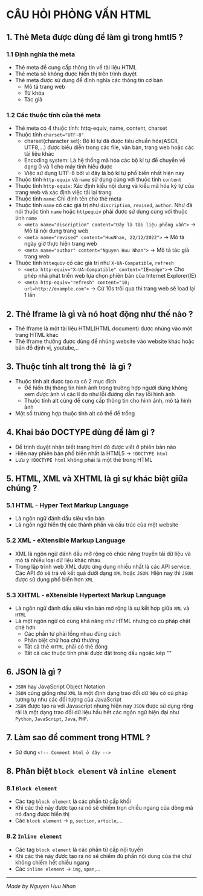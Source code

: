 # CÂU HỎI PHỎNG VẤN HTML
## 1. Thẻ Meta được dùng để làm gì trong hmtl5 ?
### 1.1 Định nghĩa thẻ meta
* Thẻ meta để cung cấp thông tin về tài liệu HTML
* Thẻ meta sẽ không được hiển thị trên trình duyệt 
* Thẻ meta được sử dụng để định nghĩa các thông tin cơ bản
    * Mô tả trang web
    * Từ khóa
    * Tác giả
### 1.2 Các thuộc tính của thẻ meta
* Thẻ meta có 4 thuộc tính: httq-equiv, name, content, charset
* Thuộc tính `charset="UTF-8"`
    * charset(character set): Bộ kí tự đã được tiêu chuẩn hóa(ASCII, UTF8,...) được biểu diễn trong các file, văn bản, trang web hoặc các tài liệu khác
    * Encoding system: Là hệ thống mã hóa các bộ kí tự để chuyển về dạng 0 và 1 cho máy tính hiểu được
    * Việc sử dụng UTF-8 bởi vì đây là bộ kí tự phổ biến nhất hiện nay
* Thuộc tính `http-equiv` và `name` sử dụng cùng với thuộc tính `content`
* Thuộc tính `http-equiv`: Xác định kiểu nội dung và kiểu mã hóa ký tự của trang web và xác định việc tải lại trang
* Thuộc tính `name`: Chỉ định tên cho thẻ meta
* Thuộc tính `name` có các giá trị như `discription`, `revised`, `author`. Như đã nói thuộc tính `name` hoặc `httpequiv` phải được sử dụng cùng với thuộc tính `name`
    * `<meta name="discription" content="Đây là tài liệu phỏng vấn">` -> Mô tả nội dung trang web
    * `<meta name="revised" content="HuuNhan, 22/12/2022">` -> Mô tả ngày giờ thực hiện trang web
    * `<meta name="author" content="Nguyen Huu Nhan">` -> Mô tả tác giả trang web
* Thuộc tính `httequiv` có các giá trị như `X-UA-Compatible`, `refresh`
    * `<meta http-equiv="X-UA-Compatible" content="IE=edge">`-> Cho phép nhà phát triển web lựa chọn phiên bản của Internet Explorer(IE)
    * `<meta http-equiv="refresh" content="10; url=http://example.com">` -> Cứ 10s trôi qua thì trang web sẽ load lại 1 lần

## 2. Thẻ Iframe là gì và nó hoạt động như thế nào ?
* Thẻ Iframe là một tài liệu HTML(HTML document) được nhúng vào một trang HTML khác
* Thẻ Iframe thường được dùng để nhúng website vào website khác hoặc bản đồ định vị, youtube,..

## 3. Thuộc tính alt trong thẻ <img> là gì ?
* Thuộc tính alt được tạo ra có 2 mục đích
    * Để hiển thị thông tin hình ảnh trong trường hợp người dùng không xem được ảnh vì các lí do như lỗi đường dẫn hay lỗi hình ảnh
    * Thuộc tính alt cũng để cung cấp thông tin cho hình ảnh, mô tả hình ảnh
* Một số trường hợp thuộc tính alt có thể để trống 

## 4. Khai báo DOCTYPE dùng để làm gì ?
* Để trình duyệt nhận biết trang html đó được viết ở phiên bản nào
* Hiện nay phiên bản phổ biến nhất là HTML5 -> `!DOCTYPE html`
* Lưu ý `!DOCTYPE html` không phải là một thẻ trong HTML

## 5. HTML, XML và XHTML là gì sự khác biệt giữa chúng ?

### 5.1 HTML - Hyper Text Markup Language
* Là ngôn ngữ đánh dấu siêu văn bản
* Là ngôn ngữ hiển thị các thành phần và cấu trúc của một website

### 5.2 XML - eXtensible Markup Language
* XML là ngôn ngữ đánh dấu mở rộng có chức năng truyền tải dữ liệu và mô tả nhiều loại dữ liệu khác nhau
* Trong lập trình web XML được ứng dụng nhiều nhất là các API service. Các API đó sẽ trả về kết quả dưới dạng `XML` hoặc `JSON`. Hiện nay thì `JSON` được sử dụng phổ biến hơn `XML`

### 5.3 XHTML - eXtensible Hypertext Markup Language 
* Là ngôn ngữ đánh dấu siêu văn bản mở rộng là sự kết hợp giữa `XML` và `HTML` 
* Là một ngôn ngữ có cùng khả năng như HTML nhưng có cú pháp chặt chẽ hơn
    * Các phần tử phải lồng nhau đúng cách
    * Phân biệt chữ hoa chữ thường
    * Tất cả thẻ `XHTML` phải có thẻ đóng
    * Tất cả các thuộc tính phải được đặt trong dấu ngoặc kép ""
## 6. JSON là gì ?
* `JSON` hay JavaScript Object Notation
* `JSON` cũng giống như `XML` là một định dạng trao đổi dữ liệu có cú pháp tương tự như các đối tượng của JavaScript
* `JSON` được tạo ra với Javascript nhưng hiện nay `JSON` được sử dụng rộng rãi là một dạng trao đổi dữ liệu hầu hết các ngôn ngữ hiện đại như `Python`, `JavaScript`, `Java`, `PHP`.

## 7. Làm sao để comment trong HTML ?
* Sử dụng `<!-- Comment html ở đây -->`

## 8. Phân biệt `block element` và `inline element`

### 8.1 `Block element`
* Các tag `block element` là các phần tử cấp khối 
* Khi các thẻ này được tạo ra nó sẽ chiếm trọn chiều ngang của dòng mà nó đang được hiển thị
* Các `block element` -> `p`, `section`, `article`,...

### 8.2 `Inline element`
* Các tag `block element` là các phần tử cấp nội tuyến
* Khi các thẻ này được tạo ra nó sẽ chiếm đủ phần nội dung của thẻ chứ không chiếm hết chiều ngang
* Các `inline element` -> `img`, `span`,...

<hr>

*Made by Nguyen Huu Nhan*